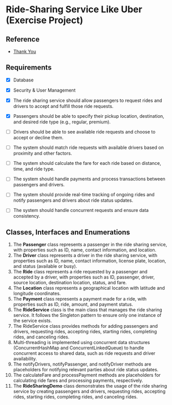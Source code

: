 # Ride-Sharing Service Like Uber (Exercise Project)

## Reference 
- [Thank You](https://github.com/ashishps1/awesome-low-level-design)

## Requirements
- [x] Database 
- [x] Security & User Management

- [x] The ride sharing service should allow passengers to request rides and drivers to accept and fulfill those ride requests.
- [x] Passengers should be able to specify their pickup location, destination, and desired ride type (e.g., regular, premium).

- [ ] Drivers should be able to see available ride requests and choose to accept or decline them.
- [ ] The system should match ride requests with available drivers based on proximity and other factors.

- [ ] The system should calculate the fare for each ride based on distance, time, and ride type.
- [ ] The system should handle payments and process transactions between passengers and drivers.

- [ ] The system should provide real-time tracking of ongoing rides and notify passengers and drivers about ride status updates.
- [ ] The system should handle concurrent requests and ensure data consistency.


## Classes, Interfaces and Enumerations
1. The **Passenger** class represents a passenger in the ride sharing service, with properties such as ID, name, contact information, and location.
2. The **Driver** class represents a driver in the ride sharing service, with properties such as ID, name, contact information, license plate, location, and status (available or busy).
3. The **Ride** class represents a ride requested by a passenger and accepted by a driver, with properties such as ID, passenger, driver, source location, destination location, status, and fare.
4. The **Location** class represents a geographical location with latitude and longitude coordinates.
5. The **Payment** class represents a payment made for a ride, with properties such as ID, ride, amount, and payment status.
6. The **RideService** class is the main class that manages the ride sharing service. It follows the Singleton pattern to ensure only one instance of the service exists.
7. The RideService class provides methods for adding passengers and drivers, requesting rides, accepting rides, starting rides, completing rides, and canceling rides.
8. Multi-threading is implemented using concurrent data structures (ConcurrentHashMap and ConcurrentLinkedQueue) to handle concurrent access to shared data, such as ride requests and driver availability.
9. The notifyDrivers, notifyPassenger, and notifyDriver methods are placeholders for notifying relevant parties about ride status updates.
10. The calculateFare and processPayment methods are placeholders for calculating ride fares and processing payments, respectively.
11. The **RideSharingDemo** class demonstrates the usage of the ride sharing service by creating passengers and drivers, requesting rides, accepting rides, starting rides, completing rides, and canceling rides.